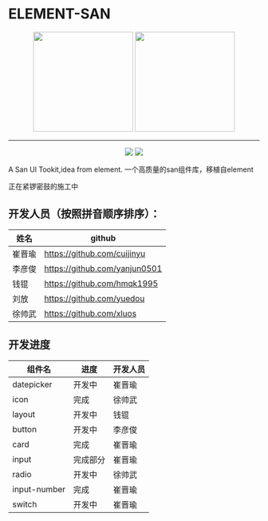 # ELEMENT-SAN
<p align="center">
  <img src="https://camo.githubusercontent.com/a290f602d8248dd069fe4fc9eb7dfec86014183a/68747470733a2f2f62616964752e6769746875622e696f2f73616e2f696d672f6c6f676f2d636f6c6f7266756c2e737667" width="200px" height="200px" style="display:inline-block">
  
  <img src="https://camo.githubusercontent.com/462f24153b8e8739c8ea71f7102585c4cb0e1575/68747470733a2f2f63646e2e7261776769742e636f6d2f456c656d6546452f656c656d656e742f6465762f656c656d656e745f6c6f676f2e737667" width="200px" height="200px">
</p>

---------------------------------------------------
<p align="center">
  <a><img src="https://img.shields.io/npm/v/element-san.svg?style=flat"></a>
  <a><img src="https://www.travis-ci.org/Sele-frontend/element-san.svg?branch=master"></a>
</p>
A San UI Tookit,idea from element.
一个高质量的san组件库，移植自element

正在紧锣密鼓的施工中

## 开发人员（按照拼音顺序排序）：

| 姓名   | github                        |
| ------ | ----------------------------- |
| 崔晋瑜 | https://github.com/cuijinyu   |
| 李彦俊 | https://github.com/yanjun0501 |
| 钱锟   | https://github.com/hmqk1995   |
| 刘放 | https://github.com/yuedou      |
| 徐帅武 | https://github.com/xluos      |

## 开发进度

| 组件名 | 进度   | 开发人员 |
| ------ | ------ | -------- |
| datepicker   | 开发中 | 崔晋瑜   |
| icon  | 完成  | 徐帅武   |
| layout | 开发中  | 钱锟    |
| button | 开发中 | 李彦俊   |
|  card | 完成   |  崔晋瑜   |
| input  | 完成部分 | 崔晋瑜  |
| radio |  开发中 | 徐帅武  |
| input-number | 完成 | 崔晋瑜 |
| switch  | 开发中 | 崔晋瑜  |

